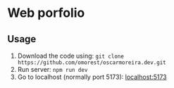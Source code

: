 # Web porfolio

## Usage

1. Download the code using: `git clone https://github.com/omorest/oscarmoreira.dev.git`
1. Run server: `npm run dev`
1. Go to localhost (normally port 5173): [localhost:5173](http://localhost:5173/)
